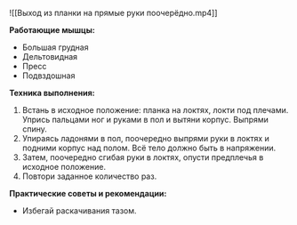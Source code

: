 ![[Выход из планки на прямые руки поочерёдно.mp4]]

**Работающие мышцы:**

-   Большая грудная
-   Дельтовидная
-   Пресс
-   Подвздошная

**Техника выполнения:**

1.  Встань в исходное положение: планка на локтях, локти под плечами. Упрись пальцами ног и руками в пол и вытяни корпус. Выпрями спину.
2.  Упираясь ладонями в пол, поочередно выпрями руки в локтях и подними корпус над полом. Всё тело должно быть в напряжении.
3.  Затем, поочередно сгибая руки в локтях, опусти предплечья в исходное положение.
4.  Повтори заданное количество раз.

**Практические советы и рекомендации:**

-   Избегай раскачивания тазом.